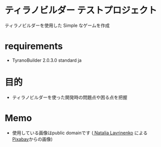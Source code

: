 # ティラノビルダー テストプロジェクト

ティラノビルダーを使用した Simple なゲームを作成

# requirements

- TyranoBuilder 2.0.3.0 standard ja

# 目的

- ティラノビルダーを使った開発時の問題点や困る点を把握

# Memo

* 使用している画像はpublic domainです
  (<a href="https://pixabay.com/ja/users/lavnatalia-5858294/?utm_source=link-attribution&amp;utm_medium=referral&amp;utm_campaign=image&amp;utm_content=3316342">
  Natalia Lavrinenko</a>
  による<a href="https://pixabay.com/ja//?utm_source=link-attribution&amp;utm_medium=referral&amp;utm_campaign=image&amp;utm_content=3316342">
  Pixabay</a>からの画像)